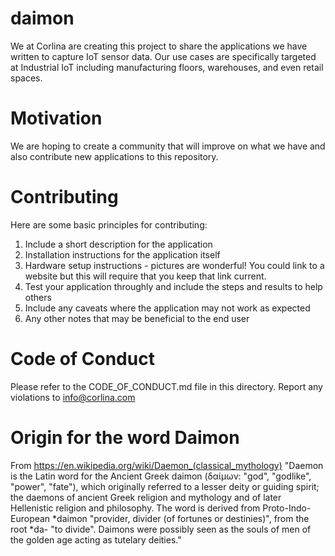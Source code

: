 # daimon
We at Corlina are creating this project to share the applications we have written to capture IoT sensor data. Our use cases are specifically targeted at Industrial IoT including manufacturing floors, warehouses, and even retail spaces.
# Motivation
We are hoping to create a community that will improve on what we have and also contribute new applications to this repository.
# Contributing
Here are some basic principles for contributing:
1. Include a short description for the application
1. Installation instructions for the application itself
1. Hardware setup instructions - pictures are wonderful! You could link to a website but this will require that you keep that link current.
1. Test your application throughly and include the steps and results to help others
1. Include any caveats where the application may not work as expected
1. Any other notes that may be beneficial to the end user
# Code of Conduct
Please refer to the CODE_OF_CONDUCT.md file in this directory. Report any violations to info@corlina.com

# Origin for the word Daimon
From https://en.wikipedia.org/wiki/Daemon_(classical_mythology)
"Daemon is the Latin word for the Ancient Greek daimon (δαίμων: "god", "godlike", "power", "fate"), which originally referred to a lesser deity or guiding spirit; the daemons of ancient Greek religion and mythology and of later Hellenistic religion and philosophy.
The word is derived from Proto-Indo-European *daimon "provider, divider (of fortunes or destinies)", from the root *da- "to divide". Daimons were possibly seen as the souls of men of the golden age acting as tutelary deities."
